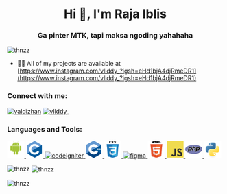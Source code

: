 <h1 align="center">Hi 👋, I'm Raja Iblis</h1>
<h3 align="center">Ga pinter MTK, tapi maksa ngoding yahahaha</h3>

<p align="left"> <img src="https://komarev.com/ghpvc/?username=thnzz&label=Profile%20views&color=0e75b6&style=flat" alt="thnzz" /> </p>

- 👨‍💻 All of my projects are available at [https://www.instagram.com/vllddy_?igsh=eHd1bjA4djRmeDR1](https://www.instagram.com/vllddy_?igsh=eHd1bjA4djRmeDR1)

<h3 align="left">Connect with me:</h3>
<p align="left">
<a href="https://fb.com/valdizhan" target="blank"><img align="center" src="https://raw.githubusercontent.com/rahuldkjain/github-profile-readme-generator/master/src/images/icons/Social/facebook.svg" alt="valdizhan" height="30" width="40" /></a>
<a href="https://instagram.com/vllddy_" target="blank"><img align="center" src="https://raw.githubusercontent.com/rahuldkjain/github-profile-readme-generator/master/src/images/icons/Social/instagram.svg" alt="vllddy_" height="30" width="40" /></a>
</p>

<h3 align="left">Languages and Tools:</h3>
<p align="left"> <a href="https://developer.android.com" target="_blank" rel="noreferrer"> <img src="https://raw.githubusercontent.com/devicons/devicon/master/icons/android/android-original-wordmark.svg" alt="android" width="40" height="40"/> </a> <a href="https://www.cprogramming.com/" target="_blank" rel="noreferrer"> <img src="https://raw.githubusercontent.com/devicons/devicon/master/icons/c/c-original.svg" alt="c" width="40" height="40"/> </a> <a href="https://codeigniter.com" target="_blank" rel="noreferrer"> <img src="https://cdn.worldvectorlogo.com/logos/codeigniter.svg" alt="codeigniter" width="40" height="40"/> </a> <a href="https://www.w3schools.com/cpp/" target="_blank" rel="noreferrer"> <img src="https://raw.githubusercontent.com/devicons/devicon/master/icons/cplusplus/cplusplus-original.svg" alt="cplusplus" width="40" height="40"/> </a> <a href="https://www.w3schools.com/css/" target="_blank" rel="noreferrer"> <img src="https://raw.githubusercontent.com/devicons/devicon/master/icons/css3/css3-original-wordmark.svg" alt="css3" width="40" height="40"/> </a> <a href="https://www.figma.com/" target="_blank" rel="noreferrer"> <img src="https://www.vectorlogo.zone/logos/figma/figma-icon.svg" alt="figma" width="40" height="40"/> </a> <a href="https://www.w3.org/html/" target="_blank" rel="noreferrer"> <img src="https://raw.githubusercontent.com/devicons/devicon/master/icons/html5/html5-original-wordmark.svg" alt="html5" width="40" height="40"/> </a> <a href="https://developer.mozilla.org/en-US/docs/Web/JavaScript" target="_blank" rel="noreferrer"> <img src="https://raw.githubusercontent.com/devicons/devicon/master/icons/javascript/javascript-original.svg" alt="javascript" width="40" height="40"/> </a> <a href="https://www.php.net" target="_blank" rel="noreferrer"> <img src="https://raw.githubusercontent.com/devicons/devicon/master/icons/php/php-original.svg" alt="php" width="40" height="40"/> </a> <a href="https://www.python.org" target="_blank" rel="noreferrer"> <img src="https://raw.githubusercontent.com/devicons/devicon/master/icons/python/python-original.svg" alt="python" width="40" height="40"/> </a> </p>

<p><img align="left" src="https://github-readme-stats.vercel.app/api/top-langs?username=thnzz&show_icons=true&locale=en&layout=compact" alt="thnzz" /></p>

<p>&nbsp;<img align="center" src="https://github-readme-stats.vercel.app/api?username=thnzz&show_icons=true&locale=en" alt="thnzz" /></p>

<p><img align="center" src="https://github-readme-streak-stats.herokuapp.com/?user=thnzz&" alt="thnzz" /></p>